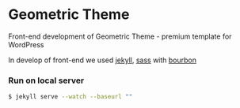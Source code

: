# Geometric Theme

Front-end development of Geometric Theme - premium template for WordPress

In develop of front-end we used [jekyll](http://jekyllrb.com), [sass](http://sass-lang.com) with [bourbon](http://bourbon.io)

### Run on local server

```sh
$ jekyll serve --watch --baseurl ""
```

